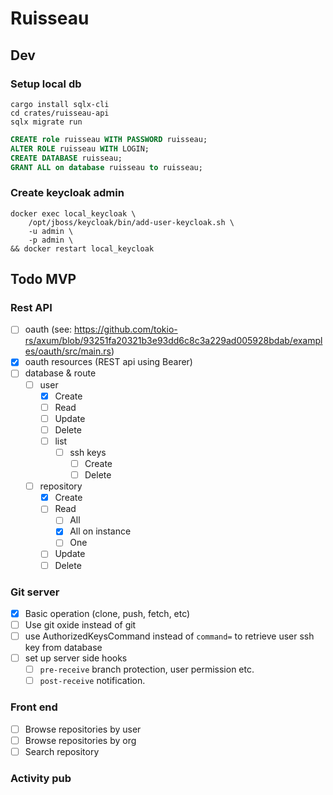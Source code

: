 # Ruisseau 

## Dev

### Setup local db

```shell
cargo install sqlx-cli
cd crates/ruisseau-api
sqlx migrate run
```

```sql
CREATE role ruisseau WITH PASSWORD ruisseau;
ALTER ROLE ruisseau WITH LOGIN;
CREATE DATABASE ruisseau;
GRANT ALL on database ruisseau to ruisseau;
```

### Create keycloak admin 

```shell
docker exec local_keycloak \
    /opt/jboss/keycloak/bin/add-user-keycloak.sh \
    -u admin \
    -p admin \
&& docker restart local_keycloak
```
## Todo MVP

### Rest API

- [ ] oauth (see: https://github.com/tokio-rs/axum/blob/93251fa20321b3e93dd6c8c3a229ad005928bdab/examples/oauth/src/main.rs)
- [x] oauth resources (REST api using Bearer)
- [ ] database & route
  - [ ] user
    - [x] Create
    - [ ] Read
    - [ ] Update
    - [ ] Delete 
    - [ ] list
      - [ ] ssh keys
        - [ ] Create 
        - [ ] Delete 
  - [ ] repository
    - [x] Create
    - [ ] Read
      - [ ] All
      - [x] All on instance 
      - [ ] One 
    - [ ] Update
    - [ ] Delete

### Git server 

- [x] Basic operation (clone, push, fetch, etc)
- [ ] Use git oxide instead of git
- [ ] use AuthorizedKeysCommand instead of `command=` to retrieve user ssh key from database
- [ ] set up server side hooks
  - [ ] `pre-receive` branch protection, user permission etc.
  - [ ] `post-receive` notification. 

### Front end

- [ ] Browse repositories by user
- [ ] Browse repositories by org
- [ ] Search repository

### Activity pub